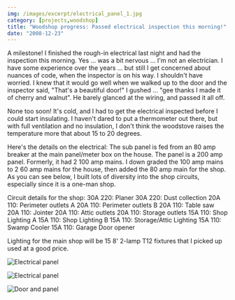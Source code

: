 ```yaml
---
img: /images/excerpt/electrical_panel_1.jpg
category: [projects,woodshop]
title: "Woodshop progress: Passed electrical inspection this morning!"
date: "2008-12-23"
---
```


A milestone! I finished the rough-in electrical last night and had the inspection this morning. Yes ... was a bit nervous ... I'm not an electrician. I have some experience over the years ... but still I get concerned about nuances of code, when the inspector is on his way. I shouldn't have worried. I knew that it would go well when we walked up to the door and the inspector said, "That's a beautiful door!" I gushed ... "gee thanks I made it of cherry and walnut". He barely glanced at the wiring, and passed it all off.

None too soon! It's cold, and I had to get the electrical inspected before I could start insulating. I haven't dared to put a thermometer out there, but with full ventilation and no insulation, I don't think the woodstove raises the temperature more that about 15 to 20 degrees.

Here's the details on the electrical: The sub panel is fed from an 80 amp breaker at the main panel/meter box on the house. The panel is a 200 amp panel. Formerly, it had 2 100 amp mains. I down graded the 100 amp mains to 2 60 amp mains for the house, then added the 80 amp main for the shop. As you can see below, I built lots of diversity into the shop circuits, especially since it is a one-man shop.

Circuit details for the shop: 30A 220: Planer 30A 220: Dust collection 20A 110: Perimeter outlets A 20A 110: Perimeter outlets B 20A 110: Table saw 20A 110: Jointer 20A 110: Attic outlets 20A 110: Storage outlets 15A 110: Shop Lighting A 15A 110: Shop Lighting B 15A 110: Storage/Attic Lighting 15A 110: Swamp Cooler 15A 110: Garage Door opener

Lighting for the main shop will be 15 8' 2-lamp T12 fixtures that I picked up used at a good price.

![Electrical panel](/images/electrical_panel_1.jpg)  

![Electrical panel](/images/electrical_panel_2.jpg)  

![Door and panel](/images/door_and_panel.jpg)

